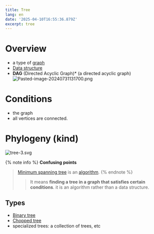 ```yaml
---
title: Tree
lang: en
date: '2025-04-10T16:55:36.879Z'
excerpt: tree
---
```

# Overview
- a type of [graph](/en/graph)
- [Data structure](/en/Data-structure)
- **DAG** (Directed Acyclic Graph)* (a directed acyclic graph)
![Pasted-image-20240731131700.png](/images/Pasted-image-20240731131700.png)
# Conditions
- the graph
- all vertices are connected.
# Phylogeny (kind)
![tree-3.svg](/images/tree-3.svg)

{% note info %}
**Confusing points**
> [Minimum spanning tree](/en/Minimum-spanning-tree) is an [algorithm](/en/algorithm).
{% endnote %}
> > It means **finding a tree in a graph that satisfies certain conditions**. it is an algorithm rather than a data structure.
>
## Types
- [Binary tree](/en/Binary-tree)
- [Chopped tree](/en/Chopped-tree)
- specialized trees: a collection of trees, etc

